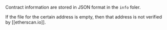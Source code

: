 Contract information are stored in JSON format in the `info` foler.

If the file for the certain address is empty, then that address is not verified by [[etherscan.io]].